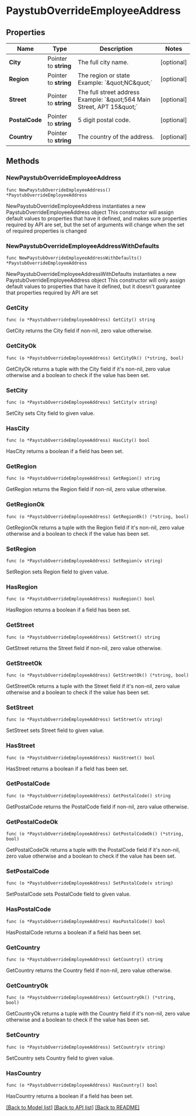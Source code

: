 # PaystubOverrideEmployeeAddress

## Properties

Name | Type | Description | Notes
------------ | ------------- | ------------- | -------------
**City** | Pointer to **string** | The full city name. | [optional] 
**Region** | Pointer to **string** | The region or state Example: &#x60;\&quot;NC\&quot;&#x60; | [optional] 
**Street** | Pointer to **string** | The full street address Example: &#x60;\&quot;564 Main Street, APT 15\&quot;&#x60; | [optional] 
**PostalCode** | Pointer to **string** | 5 digit postal code. | [optional] 
**Country** | Pointer to **string** | The country of the address. | [optional] 

## Methods

### NewPaystubOverrideEmployeeAddress

`func NewPaystubOverrideEmployeeAddress() *PaystubOverrideEmployeeAddress`

NewPaystubOverrideEmployeeAddress instantiates a new PaystubOverrideEmployeeAddress object
This constructor will assign default values to properties that have it defined,
and makes sure properties required by API are set, but the set of arguments
will change when the set of required properties is changed

### NewPaystubOverrideEmployeeAddressWithDefaults

`func NewPaystubOverrideEmployeeAddressWithDefaults() *PaystubOverrideEmployeeAddress`

NewPaystubOverrideEmployeeAddressWithDefaults instantiates a new PaystubOverrideEmployeeAddress object
This constructor will only assign default values to properties that have it defined,
but it doesn't guarantee that properties required by API are set

### GetCity

`func (o *PaystubOverrideEmployeeAddress) GetCity() string`

GetCity returns the City field if non-nil, zero value otherwise.

### GetCityOk

`func (o *PaystubOverrideEmployeeAddress) GetCityOk() (*string, bool)`

GetCityOk returns a tuple with the City field if it's non-nil, zero value otherwise
and a boolean to check if the value has been set.

### SetCity

`func (o *PaystubOverrideEmployeeAddress) SetCity(v string)`

SetCity sets City field to given value.

### HasCity

`func (o *PaystubOverrideEmployeeAddress) HasCity() bool`

HasCity returns a boolean if a field has been set.

### GetRegion

`func (o *PaystubOverrideEmployeeAddress) GetRegion() string`

GetRegion returns the Region field if non-nil, zero value otherwise.

### GetRegionOk

`func (o *PaystubOverrideEmployeeAddress) GetRegionOk() (*string, bool)`

GetRegionOk returns a tuple with the Region field if it's non-nil, zero value otherwise
and a boolean to check if the value has been set.

### SetRegion

`func (o *PaystubOverrideEmployeeAddress) SetRegion(v string)`

SetRegion sets Region field to given value.

### HasRegion

`func (o *PaystubOverrideEmployeeAddress) HasRegion() bool`

HasRegion returns a boolean if a field has been set.

### GetStreet

`func (o *PaystubOverrideEmployeeAddress) GetStreet() string`

GetStreet returns the Street field if non-nil, zero value otherwise.

### GetStreetOk

`func (o *PaystubOverrideEmployeeAddress) GetStreetOk() (*string, bool)`

GetStreetOk returns a tuple with the Street field if it's non-nil, zero value otherwise
and a boolean to check if the value has been set.

### SetStreet

`func (o *PaystubOverrideEmployeeAddress) SetStreet(v string)`

SetStreet sets Street field to given value.

### HasStreet

`func (o *PaystubOverrideEmployeeAddress) HasStreet() bool`

HasStreet returns a boolean if a field has been set.

### GetPostalCode

`func (o *PaystubOverrideEmployeeAddress) GetPostalCode() string`

GetPostalCode returns the PostalCode field if non-nil, zero value otherwise.

### GetPostalCodeOk

`func (o *PaystubOverrideEmployeeAddress) GetPostalCodeOk() (*string, bool)`

GetPostalCodeOk returns a tuple with the PostalCode field if it's non-nil, zero value otherwise
and a boolean to check if the value has been set.

### SetPostalCode

`func (o *PaystubOverrideEmployeeAddress) SetPostalCode(v string)`

SetPostalCode sets PostalCode field to given value.

### HasPostalCode

`func (o *PaystubOverrideEmployeeAddress) HasPostalCode() bool`

HasPostalCode returns a boolean if a field has been set.

### GetCountry

`func (o *PaystubOverrideEmployeeAddress) GetCountry() string`

GetCountry returns the Country field if non-nil, zero value otherwise.

### GetCountryOk

`func (o *PaystubOverrideEmployeeAddress) GetCountryOk() (*string, bool)`

GetCountryOk returns a tuple with the Country field if it's non-nil, zero value otherwise
and a boolean to check if the value has been set.

### SetCountry

`func (o *PaystubOverrideEmployeeAddress) SetCountry(v string)`

SetCountry sets Country field to given value.

### HasCountry

`func (o *PaystubOverrideEmployeeAddress) HasCountry() bool`

HasCountry returns a boolean if a field has been set.


[[Back to Model list]](../README.md#documentation-for-models) [[Back to API list]](../README.md#documentation-for-api-endpoints) [[Back to README]](../README.md)


